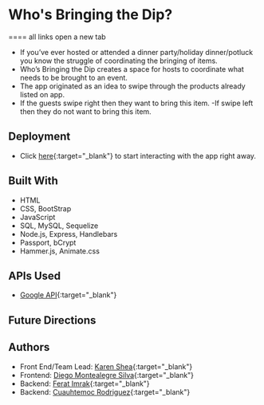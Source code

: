 # Who's Bringing the Dip? 

==== all links open a new tab

* If you’ve ever hosted or attended a dinner party/holiday dinner/potluck you know the struggle of coordinating the bringing of items.
* Who’s Bringing the Dip creates a space for hosts to coordinate what needs to be brought to an event. 
* The app originated as an idea to swipe through the products already listed on app.
* If the guests swipe right then they want to bring this item. -If swipe left then they do not want to bring this item.

## Deployment

* Click [here](http://thedip.herokuapp.com/login){:target="_blank"} to start interacting with the app right away.

## Built With 

* HTML
* CSS, BootStrap
* JavaScript
* SQL, MySQL, Sequelize 
* Node.js, Express, Handlebars
* Passport, bCrypt
* Hammer.js, Animate.css

## APIs Used

* [Google API](https://developers.google.com/custom-search/v1/using_rest){:target="_blank"}

## Future Directions

## Authors

* Front End/Team Lead: [Karen Shea](https://github.com/ks563){:target="_blank"}
* Frontend: [Diego Montealegre Silva](https://github.com/didachos24){:target="_blank"}
* Backend: [Ferat Imrak](https://github.com/jiro1){:target="_blank"}
* Backend: [Cuauhtemoc Rodriguez](https://github.com/Cuauhtemoc){:target="_blank"}


